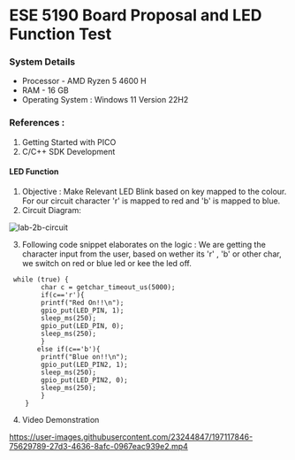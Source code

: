 # ESE 5190 Board Proposal and LED Function Test

### System Details
- Processor - AMD Ryzen 5 4600 H
- RAM - 16 GB
- Operating System : Windows 11 Version 22H2

### References : 
1) Getting Started with PICO 
2) C/C++ SDK Development


#### LED Function

1) Objective : Make Relevant LED Blink based on key mapped to the colour. For our circuit character 'r' is mapped to red and 'b' is mapped to blue.
2) Circuit Diagram:

![lab-2b-circuit](https://user-images.githubusercontent.com/23244847/197116735-ea21a7ba-a966-4016-b69e-690f608dcaa9.png)

3) Following code snippet elaborates on the logic : We are getting the character input from the user, based on wether its 'r' , 'b' or other char, we switch on red or blue led or kee the led off.

```
 while (true) {
        char c = getchar_timeout_us(5000);
        if(c=='r'){
        printf("Red On!!\n");
        gpio_put(LED_PIN, 1);
        sleep_ms(250);
        gpio_put(LED_PIN, 0);
        sleep_ms(250);
        }
       else if(c=='b'){
        printf("Blue on!!\n");
        gpio_put(LED_PIN2, 1);
        sleep_ms(250);
        gpio_put(LED_PIN2, 0);
        sleep_ms(250); 
        }
    }
```
4) Video Demonstration



https://user-images.githubusercontent.com/23244847/197117846-75629789-27d3-4636-8afc-0967eac939e2.mp4




